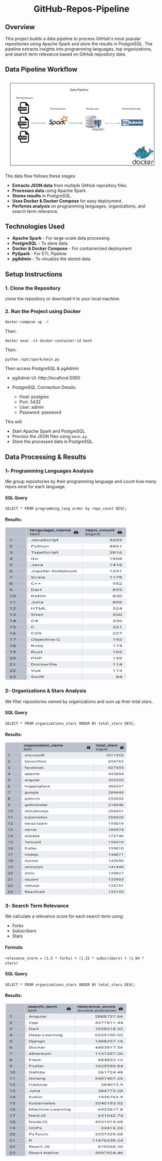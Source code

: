 <h1 align="center">
GitHub-Repos-Pipeline


## Overview 
This project builds a data pipeline to process GitHub's most popular repositories using Apache Spark and store the results in PostgreSQL. The pipeline extracts insights into programming languages, top organizations, and search term relevance based on GitHub repository data.

## Data Pipeline Workflow 



![Data Pipeline](https://github.com/nahlarmash/GitHub-Repos-Pipeline/blob/main/Results/Data%20Pipeline.png)

The data flow follows these stages:

- **Extracts JSON data** from multiple GitHub repository files.
- **Processes data** using Apache Spark.  
- **Stores results** in PostgreSQL.  
- **Uses Docker & Docker Compose** for easy deployment.  
- **Performs analysis** on programming languages, organizations, and search term relevance.  

## **Technologies Used**
- **Apache Spark** - For large-scale data processing
- **PostgreSQL** - To store data
- **Docker & Docker Compose** - For containerized deployment
- **PySpark** - For ETL Pipeline  
- **pgAdmin** - To visualize the stored data

## Setup Instructions  
### 1. Clone the Repository  
clone the repository or download it to your local machine.

### 2. Run the Project using Docker
```bash
docker-compose up -d
```
Then:
```
docker exec -it docker-container-id bash
```

Then:
```
python /opt/spark/main.py
```

Then access PostgreSQL & pgAdmin

- pgAdmin UI: http://localhost:5050
- PostgreSQL Connection Details:

  - Host: postgres
  - Port: 5432
  - User: admin
  - Password: password

This will:

- Start Apache Spark and PostgreSQL.
- Process the JSON files using `main.py`.
- Store the processed data in PostgreSQL.

## Data Processing & Results

### 1️- Programming Languages Analysis

We group repositories by their programming language and count how many repos exist for each language.

#### SQL Query
```
SELECT * FROM programming_lang order by repo_count DESC;
```

#### Results:
<img width="400" height="500" alt="image" src="https://github.com/nahlarmash/GitHub-Repos-Pipeline/blob/main/Results/programing_lang.png">
</h1> 

### 2️- Organizations & Stars Analysis

We filter repositories owned by organizations and sum up their total stars.

#### SQL Query
```
SELECT * FROM organizations_stars ORDER BY total_stars DESC;
```

#### Results:
<img width="400" height="500" alt="image" src="https://github.com/nahlarmash/GitHub-Repos-Pipeline/blob/main/Results/organizations_stars.png">
</h1> 


### 3️- Search Term Relevance

We calculate a relevance score for each search term using:

- Forks
- Subscribers
- Stars

#### Formula:
```
relevance_score = (1.5 * forks) + (1.32 * subscribers) + (1.04 * stars)
```

#### SQL Query
```
SELECT * FROM organizations_stars ORDER BY total_stars DESC;
```

#### Results:
<img width="400" height="500" alt="image" src="https://github.com/nahlarmash/GitHub-Repos-Pipeline/blob/main/Results/search_terms_relevance.png">
</h1> 

